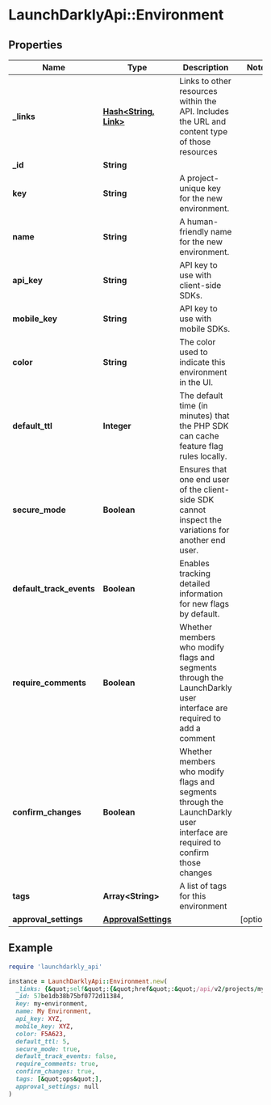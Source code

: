 # LaunchDarklyApi::Environment

## Properties

| Name | Type | Description | Notes |
| ---- | ---- | ----------- | ----- |
| **_links** | [**Hash&lt;String, Link&gt;**](Link.md) | Links to other resources within the API. Includes the URL and content type of those resources |  |
| **_id** | **String** |  |  |
| **key** | **String** | A project-unique key for the new environment. |  |
| **name** | **String** | A human-friendly name for the new environment. |  |
| **api_key** | **String** | API key to use with client-side SDKs. |  |
| **mobile_key** | **String** | API key to use with mobile SDKs. |  |
| **color** | **String** | The color used to indicate this environment in the UI. |  |
| **default_ttl** | **Integer** | The default time (in minutes) that the PHP SDK can cache feature flag rules locally. |  |
| **secure_mode** | **Boolean** | Ensures that one end user of the client-side SDK cannot inspect the variations for another end user. |  |
| **default_track_events** | **Boolean** | Enables tracking detailed information for new flags by default. |  |
| **require_comments** | **Boolean** | Whether members who modify flags and segments through the LaunchDarkly user interface are required to add a comment |  |
| **confirm_changes** | **Boolean** | Whether members who modify flags and segments through the LaunchDarkly user interface are required to confirm those changes |  |
| **tags** | **Array&lt;String&gt;** | A list of tags for this environment |  |
| **approval_settings** | [**ApprovalSettings**](ApprovalSettings.md) |  | [optional] |

## Example

```ruby
require 'launchdarkly_api'

instance = LaunchDarklyApi::Environment.new(
  _links: {&quot;self&quot;:{&quot;href&quot;:&quot;/api/v2/projects/my-project/environments/my-environment&quot;,&quot;type&quot;:&quot;application/json&quot;}},
  _id: 57be1db38b75bf0772d11384,
  key: my-environment,
  name: My Environment,
  api_key: XYZ,
  mobile_key: XYZ,
  color: F5A623,
  default_ttl: 5,
  secure_mode: true,
  default_track_events: false,
  require_comments: true,
  confirm_changes: true,
  tags: [&quot;ops&quot;],
  approval_settings: null
)
```

